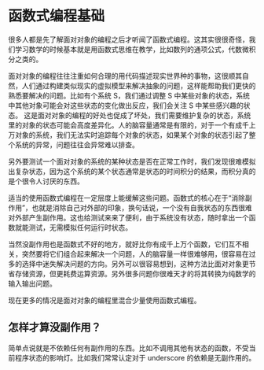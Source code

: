 # 函数式编程基础

很多人都是先了解面对对象的编程之后才听闻了函数式编程。这其实很很奇怪，我们学习数学的时候基本就是用函数式思维在教学，比如数列的通项公式，代数微积分之类的。

面对对象的编程往往注重如何合理的用代码描述现实世界种的事物，这很顺其自然，人们通过构建类似现实的虚拟模型来解决抽象的问题，这样能帮助我们更快的熟悉要解决的问题。比如有个系统 S，我们通过调整 S 中某些对象的状态，系统中其他对象可能会对这些状态的变化做出反应，我们会关注 S 中某些感兴趣的状态。
这是面对对象的编程的好处也促成了坏处，我们需要维护复杂的状态，系统里的对象的状态可能会高度差异化。人的脑容量通常是有限的，对于一个有成千上万对象的系统，我们无法实时追踪每个对象的状态，如果某个对象的状态引起了整个系统的异常，问题往往会异常难以排查。

另外要测试一个面对对象的系统的某种状态是否在正常工作时，我们发现很难模拟出复杂状态，因为这个系统的某个状态通常是状态的时间积分的结果，而积分真的是个很令人讨厌的东西。

适当的使用函数式编程在一定层度上能缓解这些问题。函数式的核心在于“消除副作用”，也就是消除自己对外部的印象，换句话说，一个没有自我状态的东西很难对外部产生副作用。这也给测试来来了便利，由于系统没有状态，随时拿出一个函数就能测试，无需模拟任何运行时状态。

当然没副作用也是函数式不好的地方，就好比你有成千上万个函数，它们互不相关，突然要将它们组合起来解决一个问题，人的脑容量一样很难够用，很容易在过多的选择中迷失解决问题的方向。另外可以很容易想到，这种方法比面对对象更节省存储资源，但更耗费运算资源。另外很多问题你很难天才的将其转换为纯数学的输入输出问题。

现在更多的情况是面对对象的编程里混合少量使用函数式编程。

## 怎样才算没副作用？

简单点说就是不依赖任何有副作用的东西。比如不调用其他有状态的函数，不受当前程序状态的影响灯。比如我们常常认定对于 underscore 的依赖是无副作用的。
